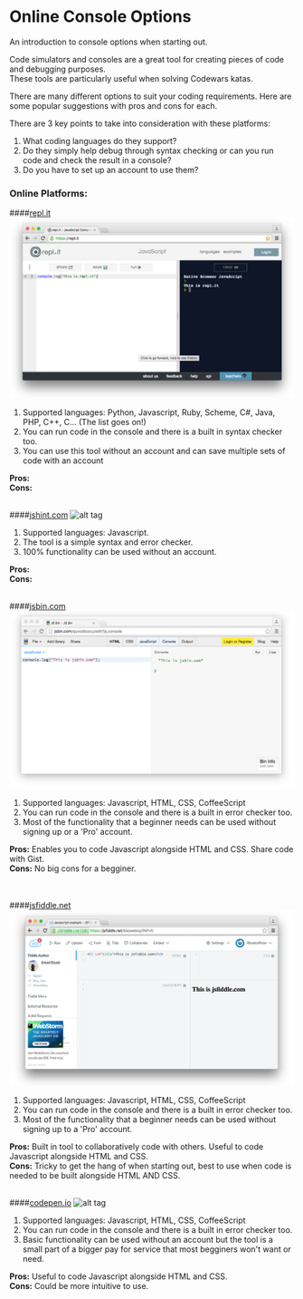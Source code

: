 # Online Console Options

An introduction to console options when starting out.

Code simulators and consoles are a great tool for creating pieces of code and debugging purposes. 
<br>These tools are particularly useful when solving Codewars katas.

There are many different options to suit your coding requirements. Here are some popular suggestions with pros and cons for each. 

There are 3 key points to take into consideration with these platforms:

  1. What coding languages do they support?
  2. Do they simply help debug through syntax checking or can you run code and check the result in a console?
  3. Do you have to set up an account to use them?

### Online Platforms:

####[repl.it](https://repl.it/)
![alt tag](https://raw.githubusercontent.com/RhodesPeter/Console-Options/Screenshots/Repl.it.png)<br>
 
  1. Supported languages: Python, Javascript, Ruby, Scheme, C#, Java, PHP, C++, C... (The list goes on!)<br>
  2. You can run code in the console and there is a built in syntax checker too.<br>
  3. You can use this tool without an account and can save multiple sets of code with an account<br>

<b>Pros:</b><br>
<b>Cons:</b>
<br>
<br>

####[jshint.com](http://jshint.com)
![alt tag](https://github.com/RhodesPeter/Online-Console-Options/blob/Screenshots/jshint.com.png)<br>

  1. Supported languages: Javascript. <br>
  2. The tool is a simple syntax and error checker. <br>
  3. 100% functionality can be used without an account. <br>

<b>Pros:</b><br>
<b>Cons:</b>
<br>
<br>

####[jsbin.com](https://jsbin.com)
![alt tag](https://github.com/RhodesPeter/Console-Options/blob/Screenshots/jsbin.com.png)<br>

  1. Supported languages: Javascript, HTML, CSS, CoffeeScript<br>
  2. You can run code in the console and there is a built in error checker too.<br>
  3. Most of the functionality that a beginner needs can be used without signing up or a 'Pro' account.<br>

<b>Pros:</b> Enables you to code Javascript alongside HTML and CSS. Share code with Gist. <br>
<b>Cons:</b> No big cons for a begginer.<br>
<br>
<br>

####[jsfiddle.net](https://jsfiddle.net/)
![alt tag](https://github.com/RhodesPeter/Console-Options/blob/Screenshots/jsfiddle.png)<br>

 1. Supported languages: Javascript, HTML, CSS, CoffeeScript<br>
 2. You can run code in the console and there is a built in error checker too.<br>
 3. Most of the functionality that a beginner needs can be used without signing up to a 'Pro' account.<br>

<b>Pros:</b> Built in tool to collaboratively code with others. Useful to code Javascript alongside HTML and CSS.<br>
<b>Cons:</b> Tricky to get the hang of when starting out, best to use when code is needed to be built alongside HTML AND CSS. 
<br>
<br>

####[codepen.io](http://codepen.io/nullobject/pen/rAbio)
![alt tag](https://github.com/RhodesPeter/Online-Console-Options/blob/Screenshots/codepen.io.png)<br>

 1. Supported languages: Javascript, HTML, CSS, CoffeeScript<br>
 2. You can run code in the console and there is a built in error checker too.<br>
 3. Basic functionality can be used without an account but the tool is a small part of a bigger pay for service that most begginers won't want or need.<br>

<b>Pros:</b> Useful to code Javascript alongside HTML and CSS.<br>
<b>Cons:</b> Could be more intuitive to use. 
<br>
<br>
